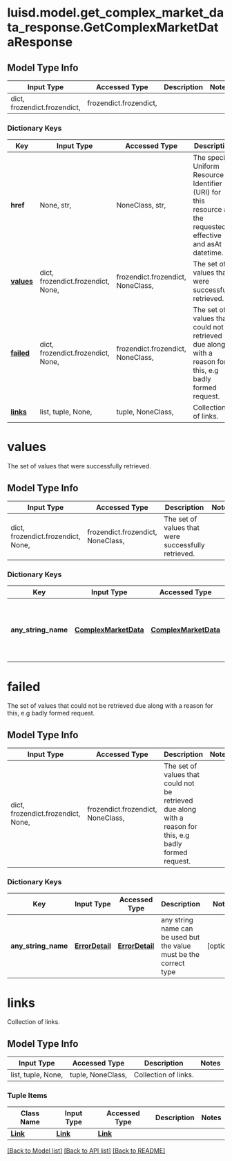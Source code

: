 # luisd.model.get_complex_market_data_response.GetComplexMarketDataResponse

## Model Type Info
Input Type | Accessed Type | Description | Notes
------------ | ------------- | ------------- | -------------
dict, frozendict.frozendict,  | frozendict.frozendict,  |  | 

### Dictionary Keys
Key | Input Type | Accessed Type | Description | Notes
------------ | ------------- | ------------- | ------------- | -------------
**href** | None, str,  | NoneClass, str,  | The specific Uniform Resource Identifier (URI) for this resource at the requested effective and asAt datetime. | [optional] 
**[values](#values)** | dict, frozendict.frozendict, None,  | frozendict.frozendict, NoneClass,  | The set of values that were successfully retrieved. | [optional] 
**[failed](#failed)** | dict, frozendict.frozendict, None,  | frozendict.frozendict, NoneClass,  | The set of values that could not be retrieved due along with a reason for this, e.g badly formed request. | [optional] 
**[links](#links)** | list, tuple, None,  | tuple, NoneClass,  | Collection of links. | [optional] 

# values

The set of values that were successfully retrieved.

## Model Type Info
Input Type | Accessed Type | Description | Notes
------------ | ------------- | ------------- | -------------
dict, frozendict.frozendict, None,  | frozendict.frozendict, NoneClass,  | The set of values that were successfully retrieved. | 

### Dictionary Keys
Key | Input Type | Accessed Type | Description | Notes
------------ | ------------- | ------------- | ------------- | -------------
**any_string_name** | [**ComplexMarketData**](ComplexMarketData.md) | [**ComplexMarketData**](ComplexMarketData.md) | any string name can be used but the value must be the correct type | [optional] 

# failed

The set of values that could not be retrieved due along with a reason for this, e.g badly formed request.

## Model Type Info
Input Type | Accessed Type | Description | Notes
------------ | ------------- | ------------- | -------------
dict, frozendict.frozendict, None,  | frozendict.frozendict, NoneClass,  | The set of values that could not be retrieved due along with a reason for this, e.g badly formed request. | 

### Dictionary Keys
Key | Input Type | Accessed Type | Description | Notes
------------ | ------------- | ------------- | ------------- | -------------
**any_string_name** | [**ErrorDetail**](ErrorDetail.md) | [**ErrorDetail**](ErrorDetail.md) | any string name can be used but the value must be the correct type | [optional] 

# links

Collection of links.

## Model Type Info
Input Type | Accessed Type | Description | Notes
------------ | ------------- | ------------- | -------------
list, tuple, None,  | tuple, NoneClass,  | Collection of links. | 

### Tuple Items
Class Name | Input Type | Accessed Type | Description | Notes
------------- | ------------- | ------------- | ------------- | -------------
[**Link**](Link.md) | [**Link**](Link.md) | [**Link**](Link.md) |  | 

[[Back to Model list]](../../README.md#documentation-for-models) [[Back to API list]](../../README.md#documentation-for-api-endpoints) [[Back to README]](../../README.md)

